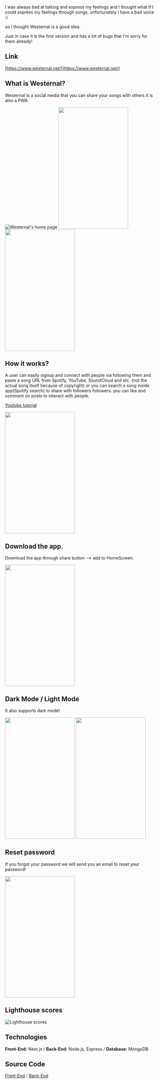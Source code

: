 I was always bad at talking and express my feelings and I thought what if I could express my feelings through songs, unfortunately i have a bad voice :)

so I thought Westernal is a good idea.

Just in case it is the first version and has a lot of bugs that I'm sorry for them already!

## Link
[https://www.westernal.net/](https://www.westernal.net/)

## What is Westernal?
Westernal is a social media that you can share your songs with others it is also a PWA.


![Westernal's home page](https://dev-to-uploads.s3.amazonaws.com/uploads/articles/3xfnajylsv0glu9qv6n0.jpeg)
<span><img src="https://dev-to-uploads.s3.amazonaws.com/uploads/articles/2gbei9vfx3sdsmhc34hn.jpeg" width=230px height=400px/> </span>
<span> <img src="https://dev-to-uploads.s3.amazonaws.com/uploads/articles/bogqh3f0ljhzxy0svzpg.png" width=230px height=400px/>
</span>

## How it works?
A user can easily signup and connect with people via following them and paste a song URL from Spotify, YouTube, SoundCloud and etc. (not the actual song itself because of copyright) or you can search a song inside app(Spotify search) to share with followers followers. you can like and comment on posts to interact with people.


 [Youtube tutorial](https://youtu.be/iNav6lyYUR0)

<span><img src="https://dev-to-uploads.s3.amazonaws.com/uploads/articles/ofgakp3e12hnjdsantat.png" width=230px height=400px/> </span>

## Download the app.
Download the app through share button --> add to HomeScreen.

<span> <img src="https://dev-to-uploads.s3.amazonaws.com/uploads/articles/bky7y3ulqp4vvo0kvmxf.png" width=230px height=400px/>
</span>

## Dark Mode / Light Mode
It also supports dark mode!


<span> <img src="https://dev-to-uploads.s3.amazonaws.com/uploads/articles/abso17kqqy9ubm4r17o7.png" width=230px height=400px/>
</span>
<span> <img src="https://dev-to-uploads.s3.amazonaws.com/uploads/articles/lk84xxutvb3x1igmx1pw.png" width=230px height=400px/>
</span>

## Reset password
If you forgot your password we will send you an email to reset your password!

<img src="https://dev-to-uploads.s3.amazonaws.com/uploads/articles/8ocimwhwi0f8r2svwgr4.png" width=230px height=400px/>

## Lighthouse scores

![Lighthouse scores](https://dev-to-uploads.s3.amazonaws.com/uploads/articles/gld7zs3byzxphdzuef8b.png)

## Technologies
**Front-End:** Next.js /
**Back-End:** Node.js, Express /
**Database:** MongoDB

## Source Code
 [Front-End](https://github.com/westernal/social-media-frontend) /
 [Back-End](https://github.com/westernal/social-media-backend)
